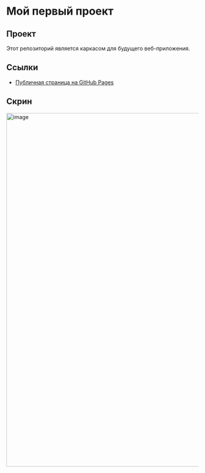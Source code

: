 # Мой первый проект

## Проект
Этот репозиторий является каркасом для будущего веб-приложения.

## Ссылки
- [Публичная страница на GitHub Pages](https://qihed.github.io/git04/src/index.html)

## Скрин
<img width="1807" height="927" alt="image" src="https://github.com/user-attachments/assets/8e675ecb-82bc-4a0f-8fba-9a6123870eb2" />
